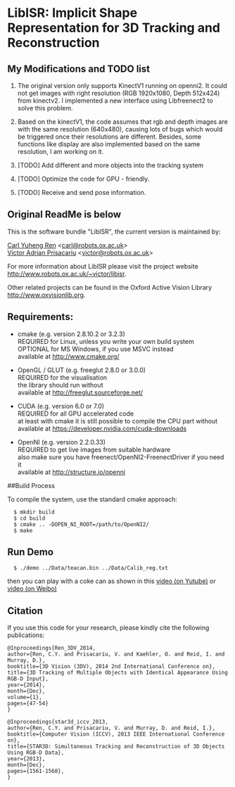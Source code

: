 # LibISR: Implicit Shape Representation for 3D Tracking and Reconstruction

## My Modifications and TODO list

1. The original version only supports KinectV1 running on openni2. It could not get images with right resolution (RGB 1920x1080, Depth 512x424) from kinectv2. I implemented a new interface using Libfreenect2 to solve this problem.

2. Based on the kinectV1, the code assumes that rgb and depth images are with the same resolution (640x480), causing lots of bugs which would be triggered once their resolutions are different. Besides, some functions like display are also implemented based on the same resolution, I am working on it.

3. [TODO] Add different and more objects into the tracking system

4. [TODO] Optimize the code for GPU - friendly.

5. [TODO] Receive and send pose information.

## Original ReadMe is below

This is the software bundle "LibISR",  the current version is maintained by:

  [Carl Yuheng Ren](http://www.carlyuheng.com/) <<carl@robots.ox.ac.uk>>  
  [Victor Adrian Prisacariu](http://www.robots.ox.ac.uk/~victor/) <<victor@robots.ox.ac.uk>> 
  
For more information about LibISR please visit the project website http://www.robots.ox.ac.uk/~victor/libisr.

Other related projects can be found in the Oxford Active Vision Library http://www.oxvisionlib.org.

## Requirements:

  - cmake (e.g. version 2.8.10.2 or 3.2.3)  
    REQUIRED for Linux, unless you write your own build system  
    OPTIONAL for MS Windows, if you use MSVC instead  
    available at http://www.cmake.org/

  - OpenGL / GLUT (e.g. freeglut 2.8.0 or 3.0.0)  
    REQUIRED for the visualisation  
    the library should run without  
    available at http://freeglut.sourceforge.net/

  - CUDA (e.g. version 6.0 or 7.0)  
    REQUIRED for all GPU accelerated code  
    at least with cmake it is still possible to compile the CPU part without  
    available at https://developer.nvidia.com/cuda-downloads

  - OpenNI (e.g. version 2.2.0.33)  
    REQUIRED to get live images from suitable hardware  
    also make sure you have freenect/OpenNI2-FreenectDriver if you need it  
    available at http://structure.io/openni

##Build Process

  To compile the system, use the standard cmake approach:

```
  $ mkdir build
  $ cd build
  $ cmake .. -DOPEN_NI_ROOT=/path/to/OpenNI2/
  $ make
```

## Run Demo

```
  $ ./demo ../Data/teacan.bin ../Data/Calib_reg.txt
```
then you can play with a coke can as shown in this [video (on Yutube)](https://www.youtube.com/watch?v=ExAqnnEZOVU&feature=youtu.be) or [video (on Weibo)](http://video.weibo.com/show?fid=1034:50e519c5d1d8974a02dc6ace742910ca)

## Citation

If you use this code for your research, please kindly cite the following publications:
```
@Inproceedings{Ren_3DV_2014,
author={Ren, C.Y. and Prisacariu, V. and Kaehler, O. and Reid, I. and Murray, D.},
booktitle={3D Vision (3DV), 2014 2nd International Conference on},
title={3D Tracking of Multiple Objects with Identical Appearance Using RGB-D Input},
year={2014},
month={Dec},
volume={1},
pages={47-54}
}

```

```
@Inproceedings{star3d_iccv_2013, 
author={Ren, C.Y. and Prisacariu, V. and Murray, D. and Reid, I.}, 
booktitle={Computer Vision (ICCV), 2013 IEEE International Conference on}, 
title={STAR3D: Simultaneous Tracking and Reconstruction of 3D Objects Using RGB-D Data}, 
year={2013}, 
month={Dec}, 
pages={1561-1568}, 
}

```
